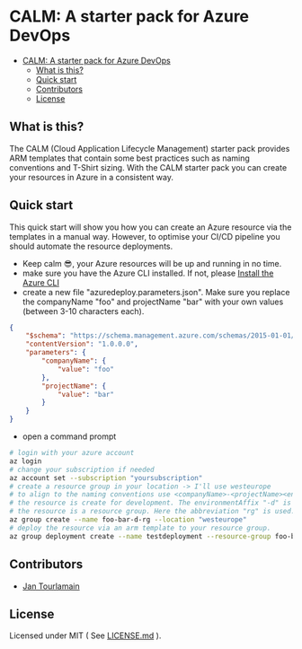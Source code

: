 # CALM: A starter pack for Azure DevOps

<!-- TOC -->

- [CALM: A starter pack for Azure DevOps](#calm-a-starter-pack-for-azure-devops)
    - [What is this?](#what-is-this)
    - [Quick start](#quick-start)
    - [Contributors](#contributors)
    - [License](#license)

<!-- /TOC -->

## What is this?

The CALM (Cloud Application Lifecycle Management) starter pack provides ARM templates that contain some best practices such as naming conventions and T-Shirt sizing. With the CALM starter pack you can create your resources in Azure in a consistent way.

## Quick start

This quick start will show you how you can create an Azure resource via the templates in a manual way. However, to optimise your CI/CD pipeline you should automate the resource deployments.

- Keep calm 😎, your Azure resources will be up and running in no time.
- make sure you have the Azure CLI installed. If not, please [Install the Azure CLI](https://docs.microsoft.com/en-us/cli/azure/install-azure-cli?view=azure-cli-latest)
- create a new file "azuredeploy.parameters.json". Make sure you replace the companyName "foo" and projectName "bar" with your own values (between 3-10 characters each).

```json
{
    "$schema": "https://schema.management.azure.com/schemas/2015-01-01/deploymentParameters.json#",
    "contentVersion": "1.0.0.0",
    "parameters": {
        "companyName": {
            "value": "foo"
        },
        "projectName": {
            "value": "bar"
        }
    }
}
```

- open a command prompt

```bash
# login with your azure account
az login
# change your subscription if needed
az account set --subscription "yoursubscription"
# create a resource group in your location -> I'll use westeurope
# to align to the naming conventions use <companyName>-<projectName><environmentAffix>-[<role>]<resource>
# the resource is create for development. The environmentAffix "-d" is used
# the resource is a resource group. Here the abbreviation "rg" is used.
az group create --name foo-bar-d-rg --location "westeurope"
# deploy the resource via an arm template to your resource group.
az group deployment create --name testdeployment --resource-group foo-bar-d-rg --template-uri "https://raw.githubusercontent.com/jtourlamain/DevProtocol.Calm/master/samples/armcompositions/storageTemplate.json" --parameters "azuredeploy.parameters.json"
```

## Contributors

- [Jan Tourlamain](https://github.com/jtourlamain "Jan Tourlamain GitHub")

## License

Licensed under MIT ( See [LICENSE.md](LICENSE.md) ).
